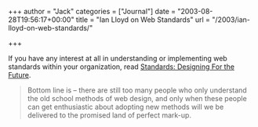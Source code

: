 +++
author = "Jack"
categories = ["Journal"]
date = "2003-08-28T19:56:17+00:00"
title = "Ian Lloyd on Web Standards"
url = "/2003/ian-lloyd-on-web-standards/"

+++

If you have any interest at all in understanding or implementing web standards within your organization, read [Standards: Designing For the Future][1].
  


> Bottom line is &#8211; there are still too many people who only understand the old school methods of web design, and only when these people can get enthusiastic about adopting new methods will we be delivered to the promised land of perfect mark-up.

 [1]: http://www.mezzoblue.com/cgi-bin/mt/mezzo/archives/000238.asp#000238 "Designing For the Future"